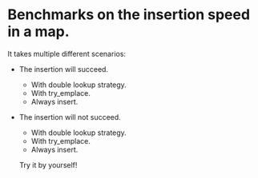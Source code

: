 # Benchmarks on the insertion speed in a map.
It takes multiple different scenarios:
- The insertion will succeed.
  - With double lookup strategy.
  - With try_emplace.
  - Always insert.
- The insertion will not succeed.
  - With double lookup strategy.
  - With try_emplace.
  - Always insert.
  
  Try it by yourself!
